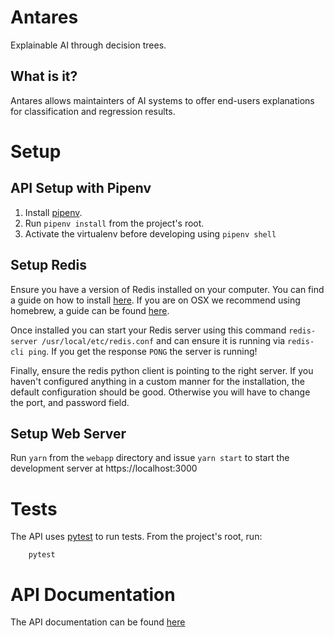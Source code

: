 # Antares
Explainable AI through decision trees.

## What is it?
Antares allows maintainters of AI systems to offer end-users explanations for classification and regression results.

# Setup
## API Setup with Pipenv

  1. Install [pipenv](https://pipenv.readthedocs.io/en/latest/install/).
  1. Run `pipenv install` from the project's root.
  1. Activate the virtualenv before developing using `pipenv shell`
  
## Setup Redis
Ensure you have a version of Redis installed on your computer. You can find a guide on how to install [here](https://redis.io/topics/quickstart). If you are on OSX we recommend using homebrew, a guide can be found [here](https://medium.com/@petehouston/install-and-config-redis-on-mac-os-x-via-homebrew-eb8df9a4f298).

Once installed you can start your Redis server using this command `redis-server /usr/local/etc/redis.conf` and can ensure it is running via `redis-cli ping`. If you get the response `PONG` the server is running!

Finally, ensure the redis python client is pointing to the right server. If you haven't configured anything in a custom manner for the installation, the default configuration should be good. Otherwise you will have to change the port, and password field.

## Setup Web Server
Run `yarn` from the `webapp` directory and issue `yarn start` to start the development server at https://localhost:3000
# Tests
The API uses [pytest](https://docs.pytest.org/en/latest/) to run tests. From the project's root, run:

        pytest
        
# API Documentation
The API documentation can be found [here](https://docs.google.com/document/d/1CQLR_zFgXHEbdwGeiKLSJD_VmxccLGciM70mgwdi3rc/edit)
